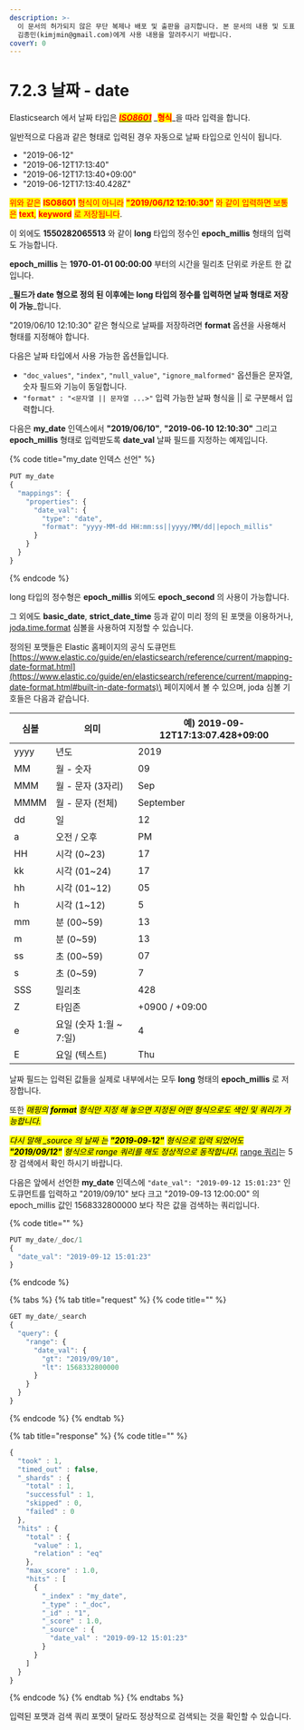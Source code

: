 ```yaml
---
description: >-
  이 문서의 허가되지 않은 무단 복제나 배포 및 출판을 금지합니다. 본 문서의 내용 및 도표 등을 인용하고자 하는 경우 출처를 명시하고
  김종민(kimjmin@gmail.com)에게 사용 내용을 알려주시기 바랍니다.
coverY: 0
---
```


# 7.2.3 날짜 - date

Elasticsearch 에서 날짜 타입은 [_<mark style="color:red;">**ISO8601**</mark>_](https://www.iso.org/iso-8601-date-and-time-format.html) _<mark style="color:red;">**형식**</mark>_을 따라 입력을 합니다.&#x20;

일반적으로 다음과 같은 형태로 입력된 경우 자동으로 날짜 타입으로 인식이 됩니다.

* "2019-06-12"
* "2019-06-12T17:13:40"
* "2019-06-12T17:13:40+09:00"
* "2019-06-12T17:13:40.428Z"

<mark style="color:red;background-color:yellow;">위와 같은</mark> <mark style="color:red;background-color:yellow;"></mark><mark style="color:red;background-color:yellow;">**ISO8601**</mark> <mark style="color:red;background-color:yellow;"></mark><mark style="color:red;background-color:yellow;">형식이 아니라</mark> <mark style="color:red;background-color:yellow;"></mark><mark style="color:red;background-color:yellow;">**"2019/06/12 12:10:30"**</mark> <mark style="color:red;background-color:yellow;"></mark><mark style="color:red;background-color:yellow;">와 같이 입력하면 보통은</mark> <mark style="color:red;background-color:yellow;"></mark><mark style="color:red;background-color:yellow;">**text**</mark><mark style="color:red;background-color:yellow;">,</mark> <mark style="color:red;background-color:yellow;"></mark><mark style="color:red;background-color:yellow;">**keyword**</mark> <mark style="color:red;background-color:yellow;"></mark><mark style="color:red;background-color:yellow;">로 저장됩니다</mark>.&#x20;

이 외에도 **1550282065513** 와 같이 **long** 타입의 정수인 **epoch\_millis** 형태의 입력도 가능합니다.&#x20;

**epoch\_millis** 는 **1970-01-01 00:00:00** 부터의 시간을 밀리초 단위로 카운트 한 값입니다.&#x20;

_**필드가 date 형으로 정의 된 이후에는 long 타입의 정수를 입력하면 날짜 형태로 저장이 가능**_합니다.&#x20;

"2019/06/10 12:10:30" 같은 형식으로 날짜를 저장하려면 **format** 옵션을 사용해서 형태를 지정해야 합니다.



다음은 날짜 타입에서 사용 가능한 옵션들입니다.

* `"doc_values"`, `"index"`, `"null_value"`, `"ignore_malformed"` 옵션들은 문자열, 숫자 필드와 기능이 동일합니다.
* `"format" : "<문자열 || 문자열 ...>"` 입력 가능한 날짜 형식을 || 로 구분해서 입력합니다.

다음은 **my\_date** 인덱스에서 **"2019/06/10"**, **"2019-06-10 12:10:30"** 그리고 **epoch\_millis** 형태로 입력받도록 **date\_val** 날짜 필드를 지정하는 예제입니다.

{% code title="my_date 인덱스 선언" %}
```javascript
PUT my_date
{
  "mappings": {
    "properties": {
      "date_val": {
        "type": "date",
        "format": "yyyy-MM-dd HH:mm:ss||yyyy/MM/dd||epoch_millis"
      }
    }
  }
}
```
{% endcode %}

long 타입의 정수형은 **epoch\_millis** 외에도 **epoch\_second** 의 사용이 가능합니다.&#x20;

그 외에도 **basic\_date**, **strict\_date\_time** 등과 같이 미리 정의 된 포맷을 이용하거나, [joda.time.format](https://www.joda.org/joda-time/apidocs/org/joda/time/format/DateTimeFormat.html) 심볼을 사용하여 지정할 수 있습니다.



정의된 포맷들은 Elastic 홈페이지의 공식 도큐먼트 [https://www.elastic.co/guide/en/elasticsearch/reference/current/mapping-date-format.html](https://www.elastic.co/guide/en/elasticsearch/reference/current/mapping-date-format.html#built-in-date-formats)\
페이지에서 볼 수 있으며, joda 심볼 기호들은 다음과 같습니다.

| 심볼   | 의미                 | 예) 2019-09-12T17:13:07.428+09:00 |
| ---- | ------------------ | -------------------------------- |
| yyyy | 년도                 | 2019                             |
| MM   | 월 - 숫자             | 09                               |
| MMM  | 월 - 문자 (3자리)       | Sep                              |
| MMMM | 월 - 문자 (전체)        | September                        |
| dd   | 일                  | 12                               |
| a    | 오전 / 오후            | PM                               |
| HH   | 시각 (0\~23)         | 17                               |
| kk   | 시각 (01\~24)        | 17                               |
| hh   | 시각 (01\~12)        | 05                               |
| h    | 시각 (1\~12)         | 5                                |
| mm   | 분 (00\~59)         | 13                               |
| m    | 분 (0\~59)          | 13                               |
| ss   | 초 (00\~59)         | 07                               |
| s    | 초 (0\~59)          | 7                                |
| SSS  | 밀리초                | 428                              |
| Z    | 타임존                | +0900 / +09:00                   |
| e    | 요일 (숫자 1:월 \~ 7:일) | 4                                |
| E    | 요일 (텍스트)           | Thu                              |

날짜 필드는 입력된 값들을 실제로 내부에서는 모두 **long** 형태의 **epoch\_millis** 로 저장합니다.&#x20;

또한 _<mark style="background-color:yellow;">매핑의</mark> <mark style="background-color:yellow;"></mark><mark style="background-color:yellow;">**format**</mark> <mark style="background-color:yellow;"></mark><mark style="background-color:yellow;">형식만 지정 해 놓으면 지정된 어떤 형식으로도 색인 및 쿼리가 가능합니다.</mark>_&#x20;

_<mark style="background-color:yellow;">다시 말해 \_source 의 날짜 는</mark> <mark style="background-color:yellow;"></mark><mark style="background-color:yellow;">**"2019-09-12"**</mark> <mark style="background-color:yellow;"></mark><mark style="background-color:yellow;">형식으로 입력 되었어도</mark> <mark style="background-color:yellow;"></mark><mark style="background-color:yellow;">**"2019/09/12"**</mark> <mark style="background-color:yellow;"></mark><mark style="background-color:yellow;">형식으로 range 쿼리를 해도 정상적으로 동작합니다.</mark>_  [range 쿼리](../../05-search/5.6-range.md)는 5장 검색에서 확인 하시기 바랍니다.



다음은 앞에서 선언한 **my\_date** 인덱스에 `"date_val": "2019-09-12 15:01:23"` 인 도큐먼트를 입력하고 "2019/09/10" 보다 크고 "2019-09-13 12:00:00" 의 epoch\_millis 값인 1568332800000 보다 작은 값을 검색하는 쿼리입니다.

{% code title="" %}
```javascript
PUT my_date/_doc/1
{
  "date_val": "2019-09-12 15:01:23"
}
```
{% endcode %}

{% tabs %}
{% tab title="request" %}
{% code title="" %}
```javascript
GET my_date/_search
{
  "query": {
    "range": {
      "date_val": {
        "gt": "2019/09/10",
        "lt": 1568332800000
      }
    }
  }
}
```
{% endcode %}
{% endtab %}

{% tab title="response" %}
{% code title="" %}
```javascript
{
  "took" : 1,
  "timed_out" : false,
  "_shards" : {
    "total" : 1,
    "successful" : 1,
    "skipped" : 0,
    "failed" : 0
  },
  "hits" : {
    "total" : {
      "value" : 1,
      "relation" : "eq"
    },
    "max_score" : 1.0,
    "hits" : [
      {
        "_index" : "my_date",
        "_type" : "_doc",
        "_id" : "1",
        "_score" : 1.0,
        "_source" : {
          "date_val" : "2019-09-12 15:01:23"
        }
      }
    ]
  }
}
```
{% endcode %}
{% endtab %}
{% endtabs %}

입력된 포맷과 검색 쿼리 포맷이 달라도 정상적으로 검색되는 것을 확인할 수 있습니다.
